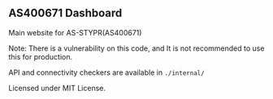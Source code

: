## AS400671 Dashboard

Main website for AS-STYPR(AS400671)

Note: There is a vulnerability on this code, and It is not recommended to use this for production.

API and connectivity checkers are available in `./internal/`

Licensed under MIT License.